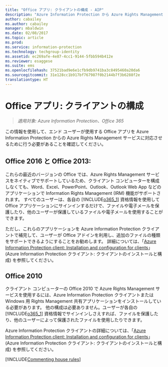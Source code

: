 ```yaml
---
title: "Office アプリ: クライアントの構成 - AIP"
description: "Azure Information Protection から Azure Rights Management サービスを使用する Office アプリケーションを構成するための、管理者向けの情報と手順です。"
author: cabailey
ms.author: cabailey
manager: mbaldwin
ms.date: 02/08/2017
ms.topic: article
ms.prod: 
ms.service: information-protection
ms.technology: techgroup-identity
ms.assetid: ec269afe-4e87-4cc1-9144-5fbb594b412e
ms.reviewer: esaggese
ms.suite: ems
ms.openlocfilehash: 37521bad9e6e1cfb9db9741ba3c8495460a20da6
ms.sourcegitcommit: 31e128cc1b917bf767987f0b2144b7f3b6288f2e
translationtype: HT
---
```

# <a name="office-apps-configuration-for-clients"></a>Office アプリ: クライアントの構成

>*適用対象: Azure Information Protection、Office 365*


この情報を使用して、エンド ユーザーが使用する Office アプリを Azure Information Protection からの Azure Rights Management サービスに対応させるために行う必要があることを確認してください。

## <a name="office-2016-and-office-2013"></a>Office 2016 と Office 2013:
これらの最近のバージョンの Office では、Azure Rights Management サービスをネイティブでサポートしているため、クライアント コンピューターを構成しなくても、Word、Excel、PowerPoint、Outlook、Outlook Web App などのアプリケーションで Information Rights Management (IRM) 機能がサポートされます。 すべてのユーザーは、各自の [!INCLUDE[o365_1](../includes/o365_1_md.md)] 資格情報を使用して Office アプリケーションにサインインするだけで、ファイルや電子メールを保護したり、他のユーザーが保護しているファイルや電子メールを使用することができます。

ただし、これらのアプリケーションを Azure Information Protection クライアントで補完して、ユーザーが Office アドインを利用し、追加のファイルの種類をサポートできるようにすることをお勧めします。 詳細については、「[Azure Information Protection client: Installation and configuration for clients](configure-client.md)」(Azure Information Protection クライアント: クライアントのインストールと構成) を参照してください。

## <a name="office-2010"></a>Office 2010
クライアント コンピューターの Office 2010 で Azure Rights Management サービスを使用するには、Azure Information Protection クライアントまたは Windows 用 Rights Management 共有アプリケーションをインストールしている必要があります。 他の構成は必要ありません。ユーザーが各自の [!INCLUDE[o365_1](../includes/o365_1_md.md)] 資格情報でサインインしさえすれば、ファイルを保護したり、他のユーザーによって保護されたファイルを使用したりできます。

Azure Information Protection クライアントの詳細については、「[Azure Information Protection client: Installation and configuration for clients](configure-client.md)」(Azure Information Protection クライアント: クライアントのインストールと構成) を参照してください。

[!INCLUDE[Commenting house rules](../includes/houserules.md)]
